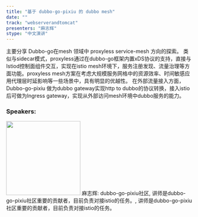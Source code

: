 ```yaml
---
title: "基于 dubbo-go-pixiu 的 dubbo mesh"
date: "" 
track: "webserverandtomcat"
presenters: "麻志辉"
stype: "中文演讲"
---
```

主要分享 Dubbo-go在mesh 领域中 proxyless service-mesh 方向的探索。
类似与sidecar模式，proxyless通过在dubbo-go框架内置xDS协议的支持，直接与Istiod控制面组件交互，实现在istio mesh环境下，服务注册发现、流量治理等方面功能。proxyless mesh方案在考虑大规模服务网格中的资源效率、时间敏感应用代理层时延影响等一些场景中，具有明显的优越性。
在外部流量接入方面，Dubbo-go-pixiu 做为dubbo gateway实现http to dubbo的协议转换，接入istio 后可做为Ingress gateway，实现从外部访问mesh环境中dubbo服务的能力。
 ### Speakers: 
 <img src="images/speaker/1104.png" width="200" />
 麻志辉: dubbo-go-pixiu社区, 讲师是dubbo-go-pixiu社区重要的贡献者，目前负责对接istio的任务。, 讲师是dubbo-go-pixiu社区重要的贡献者，目前负责对接istio的任务。
 
